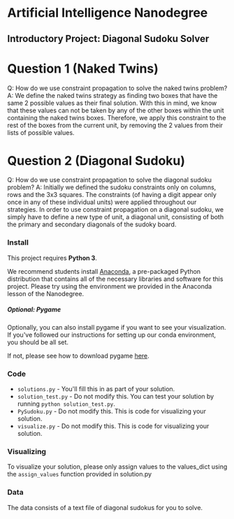 # Artificial Intelligence Nanodegree
## Introductory Project: Diagonal Sudoku Solver

# Question 1 (Naked Twins)
Q: How do we use constraint propagation to solve the naked twins problem?
A: We define the naked twins strategy as finding two boxes that have the same
2 possible values as their final solution. With this in mind, we know that
these values can not be taken by any of the other boxes within the unit
containing the naked twins boxes. Therefore, we apply this constraint to the
rest of the boxes from the current unit, by removing the 2 values from their
lists of possible values.

# Question 2 (Diagonal Sudoku)
Q: How do we use constraint propagation to solve the diagonal sudoku problem?
A: Initially we defined the sudoku constraints only on columns, rows and the 3x3
squares. The constraints (of having a digit appear only once in any of these
individual units) were applied throughout our strategies. In order to use
constraint propagation on a diagonal sudoku, we simply have to define a new type
of unit, a diagonal unit, consisting of both the primary and secondary diagonals
of the sudoky board.

### Install

This project requires **Python 3**.

We recommend students install [Anaconda](https://www.continuum.io/downloads), a pre-packaged Python distribution that contains all of the necessary libraries and software for this project.
Please try using the environment we provided in the Anaconda lesson of the Nanodegree.

##### Optional: Pygame

Optionally, you can also install pygame if you want to see your visualization. If you've followed our instructions for setting up our conda environment, you should be all set.

If not, please see how to download pygame [here](http://www.pygame.org/download.shtml).

### Code

* `solutions.py` - You'll fill this in as part of your solution.
* `solution_test.py` - Do not modify this. You can test your solution by running `python solution_test.py`.
* `PySudoku.py` - Do not modify this. This is code for visualizing your solution.
* `visualize.py` - Do not modify this. This is code for visualizing your solution.

### Visualizing

To visualize your solution, please only assign values to the values_dict using the ```assign_values``` function provided in solution.py

### Data

The data consists of a text file of diagonal sudokus for you to solve.
